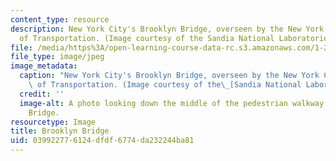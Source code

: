 ```yaml
---
content_type: resource
description: New York City's Brooklyn Bridge, overseen by the New York City Department
  of Transportation. (Image courtesy of the Sandia National Laboratories.)
file: /media/https%3A/open-learning-course-data-rc.s3.amazonaws.com/1-223j-transportation-policy-strategy-and-management-fall-2004/039922776124dfdf6774da232244ba81_1-223jf04.jpg
file_type: image/jpeg
image_metadata:
  caption: "New York City's Brooklyn Bridge, overseen by the New York City Department\
    \ of Transportation. (Image courtesy of the\_[Sandia National Laboratories](http://www.sandia.gov/).)"
  credit: ''
  image-alt: A photo looking down the middle of the pedestrian walkway on the Brooklyn
    Bridge.
resourcetype: Image
title: Brooklyn Bridge
uid: 03992277-6124-dfdf-6774-da232244ba81
---
```

